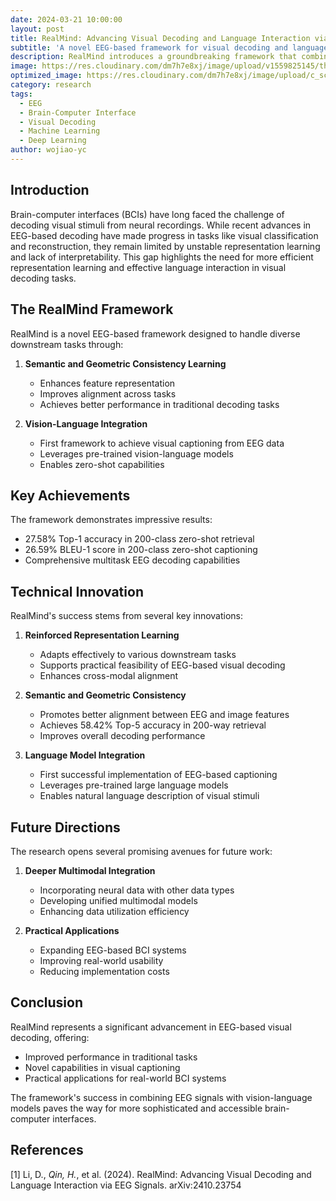 ```yaml
---
date: 2024-03-21 10:00:00
layout: post
title: RealMind: Advancing Visual Decoding and Language Interaction via EEG Signals
subtitle: 'A novel EEG-based framework for visual decoding and language interaction'
description: RealMind introduces a groundbreaking framework that combines EEG signals with vision-language models to achieve advanced visual decoding capabilities, including zero-shot visual captioning.
image: https://res.cloudinary.com/dm7h7e8xj/image/upload/v1559825145/theme16_o0seet.jpg
optimized_image: https://res.cloudinary.com/dm7h7e8xj/image/upload/c_scale,w_380/v1559825145/theme16_o0seet.jpg
category: research
tags:
  - EEG
  - Brain-Computer Interface
  - Visual Decoding
  - Machine Learning
  - Deep Learning
author: wojiao-yc
---
```


## Introduction

Brain-computer interfaces (BCIs) have long faced the challenge of decoding visual stimuli from neural recordings. While recent advances in EEG-based decoding have made progress in tasks like visual classification and reconstruction, they remain limited by unstable representation learning and lack of interpretability. This gap highlights the need for more efficient representation learning and effective language interaction in visual decoding tasks.

## The RealMind Framework

RealMind is a novel EEG-based framework designed to handle diverse downstream tasks through:

1. **Semantic and Geometric Consistency Learning**
   - Enhances feature representation
   - Improves alignment across tasks
   - Achieves better performance in traditional decoding tasks

2. **Vision-Language Integration**
   - First framework to achieve visual captioning from EEG data
   - Leverages pre-trained vision-language models
   - Enables zero-shot capabilities

## Key Achievements

The framework demonstrates impressive results:
- 27.58% Top-1 accuracy in 200-class zero-shot retrieval
- 26.59% BLEU-1 score in 200-class zero-shot captioning
- Comprehensive multitask EEG decoding capabilities

## Technical Innovation

RealMind's success stems from several key innovations:

1. **Reinforced Representation Learning**
   - Adapts effectively to various downstream tasks
   - Supports practical feasibility of EEG-based visual decoding
   - Enhances cross-modal alignment

2. **Semantic and Geometric Consistency**
   - Promotes better alignment between EEG and image features
   - Achieves 58.42% Top-5 accuracy in 200-way retrieval
   - Improves overall decoding performance

3. **Language Model Integration**
   - First successful implementation of EEG-based captioning
   - Leverages pre-trained large language models
   - Enables natural language description of visual stimuli

## Future Directions

The research opens several promising avenues for future work:

1. **Deeper Multimodal Integration**
   - Incorporating neural data with other data types
   - Developing unified multimodal models
   - Enhancing data utilization efficiency

2. **Practical Applications**
   - Expanding EEG-based BCI systems
   - Improving real-world usability
   - Reducing implementation costs

## Conclusion

RealMind represents a significant advancement in EEG-based visual decoding, offering:
- Improved performance in traditional tasks
- Novel capabilities in visual captioning
- Practical applications for real-world BCI systems

The framework's success in combining EEG signals with vision-language models paves the way for more sophisticated and accessible brain-computer interfaces.

## References

[1] Li, D., *Qin, H.*, et al. (2024). RealMind: Advancing Visual Decoding and Language Interaction via EEG Signals. arXiv:2410.23754 